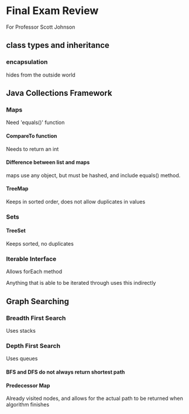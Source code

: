 # Final Exam Review
For Professor Scott Johnson

## class types and inheritance

### encapsulation
hides from the outside world

### 

## Java Collections Framework

### Maps
Need 'equals()' function

#### CompareTo function
Needs to return an int

#### Difference between list and maps
maps use any object, but must be hashed, and include equals() method.

#### TreeMap
Keeps in sorted order, does not allow duplicates in values

### Sets

#### TreeSet
Keeps sorted, no duplicates

### Iterable Interface
Allows forEach method

Anything that is able to be iterated through uses this indirectly

## Graph Searching

### Breadth First Search
Uses stacks

### Depth First Search
Uses queues

#### BFS and DFS do not always return shortest path

#### Predecessor Map
Already visited nodes, and allows for the actual path to be returned when algorithm finishes
